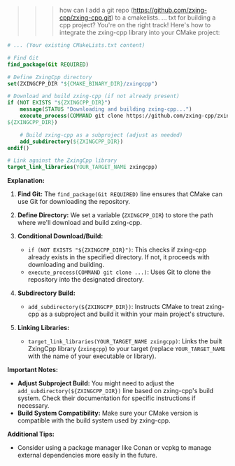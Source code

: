 >>> how can I add a git repo (https://github.com/zxing-cpp/zxing-cpp.git) to a cmakelists.
... txt for building a cpp project?
You're on the right track! Here's how to integrate the zxing-cpp library into your 
CMake project:

```cmake
# ... (Your existing CMakeLists.txt content)

# Find Git
find_package(Git REQUIRED)

# Define ZxingCpp directory
set(ZXINGCPP_DIR "${CMAKE_BINARY_DIR}/zxingcpp")

# Download and build zxing-cpp (if not already present)
if (NOT EXISTS "${ZXINGCPP_DIR}")
    message(STATUS "Downloading and building zxing-cpp...")
    execute_process(COMMAND git clone https://github.com/zxing-cpp/zxing-cpp.git 
${ZXINGCPP_DIR})

    # Build zxing-cpp as a subproject (adjust as needed)
    add_subdirectory(${ZXINGCPP_DIR})
endif()

# Link against the ZxingCpp library
target_link_libraries(YOUR_TARGET_NAME zxingcpp)
```

**Explanation:**


1. **Find Git:** The `find_package(Git REQUIRED)` line ensures that CMake can use 
Git for downloading the repository.

2. **Define Directory:** We set a variable (`ZXINGCPP_DIR`) to store the path where 
we'll download and build zxing-cpp.

3. **Conditional Download/Build:**
   * `if (NOT EXISTS "${ZXINGCPP_DIR}")`: This checks if zxing-cpp already exists in 
the specified directory. If not, it proceeds with downloading and building.
   * `execute_process(COMMAND git clone ...)`: Uses Git to clone the repository into 
the designated directory.

4. **Subdirectory Build:**

   * `add_subdirectory(${ZXINGCPP_DIR})`: Instructs CMake to treat zxing-cpp as a 
subproject and build it within your main project's structure.

5. **Linking Libraries:**
   * `target_link_libraries(YOUR_TARGET_NAME zxingcpp)`: Links the built ZxingCpp 
library (`zxingcpp`) to your target (replace `YOUR_TARGET_NAME` with the name of 
your executable or library).

**Important Notes:**


* **Adjust Subproject Build:** You might need to adjust the 
`add_subdirectory(${ZXINGCPP_DIR})` line based on zxing-cpp's build system. Check 
their documentation for specific instructions if necessary.
* **Build System Compatibility:** Make sure your CMake version is compatible with 
the build system used by zxing-cpp.

**Additional Tips:**



* Consider using a package manager like Conan or vcpkg to manage external 
dependencies more easily in the future.

